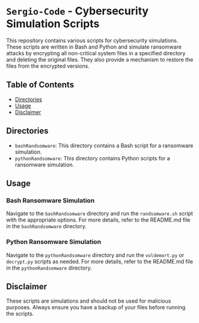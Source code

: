 # `Sergio-Code` - Cybersecurity Simulation Scripts

This repository contains various scripts for cybersecurity simulations. These scripts are written in Bash and Python and simulate ransomware attacks by encrypting all non-critical system files in a specified directory and deleting the original files. They also provide a mechanism to restore the files from the encrypted versions.

## Table of Contents

- [Directories](#directories)
- [Usage](#usage)
- [Disclaimer](#disclaimer)

## Directories

- `bashRandsomware`: This directory contains a Bash script for a ransomware simulation.
- `pythonRandsomware`: This directory contains Python scripts for a ransomware simulation.

## Usage

### Bash Ransomware Simulation

Navigate to the `bashRandsomware` directory and run the `randsomware.sh` script with the appropriate options. For more details, refer to the README.md file in the `bashRandsomware` directory.

### Python Ransomware Simulation

Navigate to the `pythonRandsomware` directory and run the `voldemort.py` or `decrypt.py` scripts as needed. For more details, refer to the README.md file in the `pythonRandsomware` directory.

## Disclaimer

These scripts are simulations and should not be used for malicious purposes. Always ensure you have a backup of your files before running the scripts.
